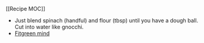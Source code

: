 [[Recipe MOC]]
- Just blend spinach (handful) and flour (tbsp) until you have a dough ball. Cut into water like gnocchi. 
- [Fitgreen mind](https://www.instagram.com/reel/C74xj9sq0nW)